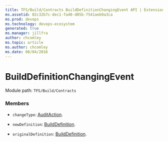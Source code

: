 ```yaml
---
title: TFS/Build/Contracts BuildDefinitionChangingEvent API | Extensions for Azure DevOps Services
ms.assetid: 02c32b7c-dec1-fa40-d05b-7541aeb9a3ca
ms.prod: devops
ms.technology: devops-ecosystem
generated: true
ms.manager: jillfra
author: chcomley
ms.topic: article
ms.author: chcomley
ms.date: 08/04/2016
---
```


# BuildDefinitionChangingEvent

Module path: `TFS/Build/Contracts`


### Members

* `changeType`: [AuditAction](./AuditAction.md). 

* `newDefinition`: [BuildDefinition](./BuildDefinition.md). 

* `originalDefinition`: [BuildDefinition](./BuildDefinition.md). 

